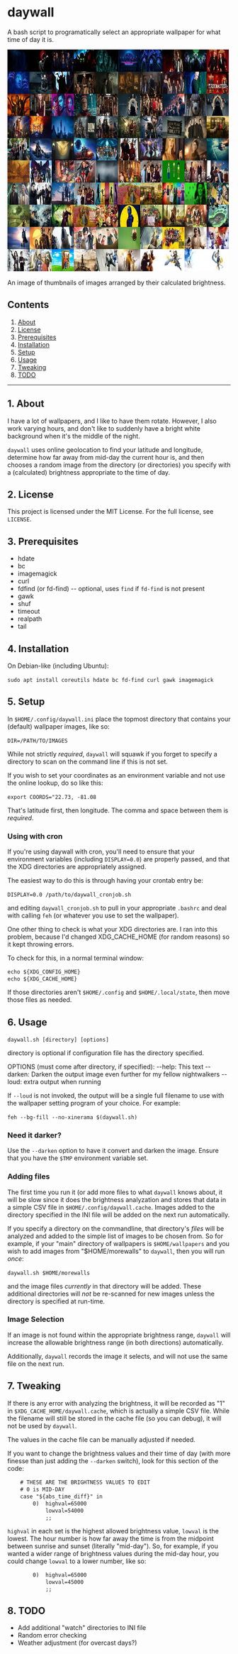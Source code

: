 # daywall

A bash script to programatically select an appropriate wallpaper for what time of day it is. 

![Example of images](https://github.com/uriel1998/daywall/blob/1b568e9782630c89d90db898fdbec246b7a7442c/out.jpg)

An image of thumbnails of images arranged by their calculated brightness.

## Contents
 1. [About](#1-about)
 2. [License](#2-license)
 3. [Prerequisites](#3-prerequisites)
 4. [Installation](#4-installation)
 5. [Setup](#5-setup)
 6. [Usage](#6-usage)
 7. [Tweaking](#7-tweaking) 
 8. [TODO](#8-todo)

***

## 1. About

I have a lot of wallpapers, and I like to have them rotate. However, I also work 
varying hours, and don't like to suddenly have a bright white background when it's 
the middle of the night. 

`daywall` uses online geolocation to find your latitude and longitude, determine 
how far away from mid-day the current hour is, and then chooses a random image from 
the directory (or directories) you specify with a (calculated) brightness 
appropriate to the time of day.

## 2. License

This project is licensed under the MIT License. For the full license, see `LICENSE`.

## 3. Prerequisites

* hdate
* bc
* imagemagick
* curl
* fdfind (or fd-find) -- optional, uses `find` if `fd-find` is not present
* gawk
* shuf
* timeout
* realpath
* tail

## 4. Installation

On Debian-like (including Ubuntu):

`sudo apt install coreutils hdate bc fd-find curl gawk imagemagick`

## 5. Setup

In `$HOME/.config/daywall.ini` place the topmost directory that contains your 
(default) wallpaper images, like so:

`DIR=/PATH/TO/IMAGES`

While not strictly *required*, `daywall` will squawk if you forget to specify a 
directory to scan on the command line if this is not set.

If you wish to set your coordinates as an environment variable and not use the 
online lookup, do so like this:

`export COORDS="22.73, -81.08`

That's latitude first, then longitude. The comma and space between them is *required*.

### Using with cron

If you're using daywall with cron, you'll need to ensure that your environment 
variables (including `DISPLAY=0.0`) are properly passed, and that the XDG directories 
are appropriately assigned.  

The easiest way to do this is through having your crontab entry be:

`DISPLAY=0.0 /path/to/daywall_cronjob.sh`

and editing `daywall_cronjob.sh` to pull in your appropriate `.bashrc` and deal
with calling `feh` (or whatever you use to set the wallpaper).

One other thing to check is what your XDG directories are. I ran into this problem, 
because I'd changed XDG_CACHE_HOME (for random reasons) so it kept throwing errors. 

To check for this, in a normal terminal window:
```
echo ${XDG_CONFIG_HOME}
echo ${XDG_CACHE_HOME}
```

If those directories aren't `$HOME/.config` and `$HOME/.local/state`, then move 
those files as needed.

## 6. Usage

`daywall.sh [directory] [options]`

directory is optional if configuration file has the directory specified.

OPTIONS (must come after directory, if specified):
--help: This text
--darken: Darken the output image even further for my fellow nightwalkers
--loud: extra output when running

If `--loud` is not invoked, the output will be a single full filename to use with 
the wallpaper setting program of your choice. For example:

`feh --bg-fill --no-xinerama $(daywall.sh)`

### Need it darker? 

Use the `--darken` option to have it convert and darken the image. Ensure that you 
have the `$TMP` environment variable set.

### Adding files

The first time you run it (or add more files to what `daywall` knows about, it 
will be slow since it does the brightness analyzation and stores that data in a 
simple CSV file in `$HOME/.config/daywall.cache`.  Images added to the directory 
specified in the INI file will be added on the next run automatically. 

If you specify a directory on the commandline, that directory's *files* will be 
analyzed and added to the simple list of images to be chosen from.  So for example, 
if your "main" directory of wallpapers is `$HOME/wallpapers` and you wish to add
images from "$HOME/morewalls" to `daywall`, then you will run *once*:

`daywall.sh $HOME/morewalls`

and the image files *currently* in that directory will be added. These additional 
directories will *not* be re-scanned for new images unless the directory is specified 
at run-time.

### Image Selection

If an image is not found within the appropriate brightness range, `daywall` 
will increase the allowable brightness range (in both directions) automatically.

Additionally, `daywall` records the image it selects, and will not use the same 
file on the next run.

## 7. Tweaking

If there is any error with analyzing the brightness, it will be recorded as "1" in 
`$XDG_CACHE_HOME/daywall.cache`, which is actually a simple CSV file. While the 
filename will still be stored in the cache file (so you can debug), it will 
not be used by `daywall`.  

The values in the cache file can be manually adjusted if needed.

If you want to change the brightness values and their time of day (with more finesse
than just adding the `--darken` switch), look for this section of the code:

```
    # THESE ARE THE BRIGHTNESS VALUES TO EDIT
    # 0 is MID-DAY
    case "${abs_time_diff}" in
        0)  highval=65000    
            lowval=54000
            ;;
```

`highval` in each set is the highest allowed brightness value, `lowval` is the lowest. 
The hour number is how far away the time is from the midpoint between sunrise and 
sunset (literally "mid-day").  So, for example, if you wanted a wider range of 
brightness values during the mid-day hour, you could change `lowval` to a lower 
number, like so:

```
        0)  highval=65000    
            lowval=45000
            ;;
```            

## 8. TODO
 
* Add additional "watch" directories to INI file
* Random error checking
* Weather adjustment (for overcast days?)
